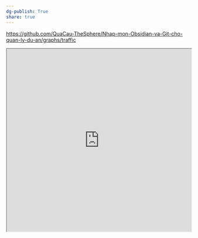 ```yaml
---
dg-publish: True
share: true
---
```

https://github.com/QuaCau-TheSphere/Nhap-mon-Obsidian-va-Git-cho-quan-ly-du-an/graphs/traffic
<iframe src="https://github.com/QuaCau-TheSphere/Nhap-mon-Obsidian-va-Git-cho-quan-ly-du-an/graphs/traffic" width=100% height=500> </iframe>
